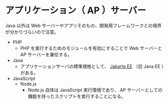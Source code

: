 # アプリケーション（ AP ）サーバー

Java 以外は Web サーバーやアプリそのもの、開発用フレームワークとの境界が分かりづらいので注意。

- PHP
  - PHP を実行するためのモジュールを有効にすることで Web サーバーと AP サーバーを兼任する。
- Java
  - アプリケーションサーバの標準規格として、 [Jakarta EE](https://jakarta.ee/) （旧 Java EE ）がある。
- JavaScript
  - Node.js
    - Node.js 自体は JavaScript 実行環境であり、 AP サーバーとしての機能を持ったスクリプトを実行することになる。
